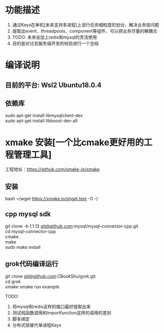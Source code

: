 # 功能描述
1. 通过Keys在单机[未来支持多进程]上进行任务细粒度的划分，解决业务锁问题
2. 提取出event、threadpools、component等组件，可以把业务尽量的解耦合
3. TODO: 未来会加上redis和mysql的灵活使用
4. 目的是对过去服务端开发的经验进行一个总结

# 编译说明
## 目前的平台: Wsl2 Ubuntu18.0.4
## 依赖库
sudo apt-get install libmysqlclient-dev  
sudo apt-get install libboost-dev-all  

# xmake 安装[一个比cmake更好用的工程管理工具]
工程地址：https://github.com/xmake-io/xmake
## 安装
bash <(wget https://xmake.io/shget.text -O -)  

## cpp mysql sdk
git clone -b 1.1.13 git@github.com:mysql/mysql-connector-cpp.git  
cd mysql-connector-cpp  
cmake .  
make  
sudo make install  

## grok代码编译运行
git clone git@github.com:CBookShu/grok.git  
cd grok  
xmake
xmake run example

TODO:
1. 将mysql和redis这样的接口最好提取出来
2. 测试纯函数调用和importfunction这样的调用的差别
3. 脚本绑定
4. 分布式锁替代单进程Keys